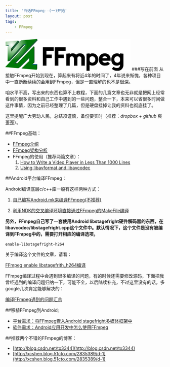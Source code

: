 ```yaml
---
title: '白话FFmpeg--(一)开始'
layout: post
tags:
    - FFmpeg
---
```


![ffmpeg-logo](/media/files/2013/08/29/ffmpeg-logo.png)
###写在前面
从接触FFmpeg开始到现在，算起来有将近4年的时间了，4年说来惭愧，各种项目中一直断断续续的会用到FFmpeg，但是一直理解的也不是很深。

咱水平不高，写出来的东西也算不上教程，下面的几篇文章也无非就是把网上经常看到的很多资料和自己工作中遇到的一些问题，整合一下，本来可以省很多时间做这件事情，因为之前已经整理了几篇，但是硬盘挂掉让我的资料也彻底挂了。

这里提醒广大劳动人民，总结须谨慎，备份要实时（推荐：*dropbox + github* 爽歪歪）。

##FFmpeg基础：

* [FFmpeg介绍](http://amapig.github.io/2013/08/25/FFmpeg-basic-knowledge.html)
* [FFmpeg架构分析](http://amapig.github.io/2013/08/29/FFmpeg-architecture-analysis.html)
* FFmpeg的使用（推荐两篇文章）：
    1. [How to Write a Video Player in Less Than 1000 Lines](http://dranger.com/ffmpeg/)
    2. [Using libavformat and libavcodec](http://www.inb.uni-luebeck.de/~boehme/using_libavcodec.html)

##Android平台编译FFmpeg：

Android编译底层c/c++库一般有这样两种方式：

1. [自己编写Android.mk来编译FFmpeg(不推荐)](http://amapig.github.io/2013/08/29/write-an-android-mk-file-to-build-ffmpeg.html)

2. [利用NDK的交叉编译环境直接通过FFmpeg的MakeFile编译](http://amapig.github.io/2013/08/30/how-to-build-ffmpeg-for-android-with-ndk.html)

**另外，FFmpeg自己写了一套使用Android libstagefright硬件解码器的东西，在libavcodec/libstagefright.cpp这个文件中。默认情况下，这个文件是没有被编译到FFmpeg中的，需要打开相应的编译选项，**

    enable-libstagefright-h264

关于编译这个文件的文章，请看：

[FFmpeg enable libstagefrith_h264编译](http://amapig.github.io/2013/08/30/compile-libstagefright-cpp-in-ffmpeg.html)

FFmpeg编译过程中会遇到很多编译的问题，有的时候还需要修改源码，下面把我曾经遇到的编译问题归纳一下，可能不全，以后陆续补充，不过这里没有的话，多google几次肯定能够解决的：

 [编译FFmpeg遇到的问题汇总](/_posts/)

##移植FFmpeg到Android;

* [平台需求：将FFmpeg嵌入Android stagefright多媒体框架中](http://amapig.github.io/2013/08/30/platform-requirement-import-ffmpeg-in-Android-multimedia-framework.html)
* [软件需求：Android应用开发中怎么使用FFmpeg](http://amapig.github.io/2013/08/30/software-requirements-how-to-use-ffmpeg-in-android-application-development.html)

##推荐两个不错的FFmpeg的博客：

* [http://blog.csdn.net/tx3344](http://blog.csdn.net/tx3344)
* [http://xcshen.blog.51cto.com/2835389/d-1](http://xcshen.blog.51cto.com/2835389/d-1)







